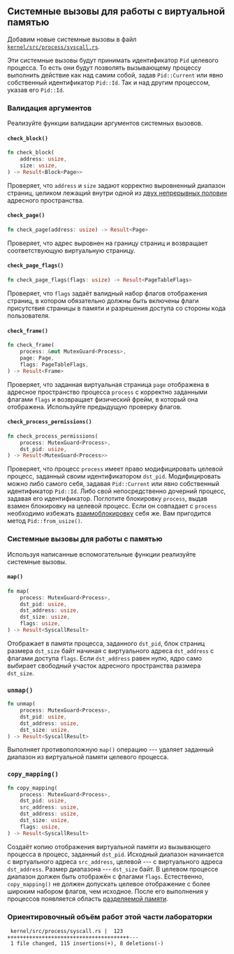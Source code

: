 ## Системные вызовы для работы с виртуальной памятью

Добавим новые системные вызовы в файл [`kernel/src/process/syscall.rs`](https://gitlab.com/sergey-v-galtsev/nikka-public/-/blob/master/kernel/src/process/syscall.rs).

Эти системные вызовы будут принимать идентификатор `Pid` целевого процесса.
То есть они будут позволять вызывающему процессу выполнить действие как над самим собой, задав `Pid::Current` или явно собственный идентификатор `Pid::Id`.
Так и над другим процессом, указав его `Pid::Id`.


### Валидация аргументов

Реализуйте функции валидации аргументов системных вызовов.


#### `check_block()`

```rust
fn check_block(
    address: usize,
    size: usize,
) -> Result<Block<Page>>
```

Проверяет, что `address` и `size` задают корректно выровненный диапазон страниц, целиком лежащий внутри одной из
[двух непрерывных половин](../../lab/book/2-mm-1-types.html#%D0%94%D0%B2%D0%B5-%D0%BF%D0%BE%D0%BB%D0%BE%D0%B2%D0%B8%D0%BD%D1%8B-%D0%B2%D0%B8%D1%80%D1%82%D1%83%D0%B0%D0%BB%D1%8C%D0%BD%D0%BE%D0%B3%D0%BE-%D0%B0%D0%B4%D1%80%D0%B5%D1%81%D0%BD%D0%BE%D0%B3%D0%BE-%D0%BF%D1%80%D0%BE%D1%81%D1%82%D1%80%D0%B0%D0%BD%D1%81%D1%82%D0%B2%D0%B0)
адресного пространства.


#### `check_page()`

```rust
fn check_page(address: usize) -> Result<Page>
```

Проверяет, что адрес выровнен на границу страниц и возвращает соответствующую виртуальную страницу.


#### `check_page_flags()`

```rust
fn check_page_flags(flags: usize) -> Result<PageTableFlags>
```

Проверяет, что `flags` задаёт валидный набор флагов отображения страниц, в котором обязательно должны быть включены флаги присутствия страницы в памяти и разрешения доступа со стороны кода пользователя.


#### `check_frame()`

```rust
fn check_frame(
    process: &mut MutexGuard<Process>,
    page: Page,
    flags: PageTableFlags,
) -> Result<Frame>
```

Проверяет, что заданная виртуальная страница `page` отображена в адресное пространство процесса `process` с корректно заданными флагами `flags` и возвращает физический фрейм, в который она отображена.
Используйте предыдущую проверку флагов.


#### `check_process_permissions()`

```rust
fn check_process_permissions(
    process: MutexGuard<Process>,
    dst_pid: usize,
) -> Result<MutexGuard<Process>>
```

Проверяет, что процесс `process` имеет право модифицировать целевой процесс, заданный своим идентификатором `dst_pid`.
Модифицировать можно либо самого себя, задавая `Pid::Current` или явно собственный идентификатор `Pid::Id`.
Либо свой непосредственно дочерний процесс, задавая его идентификатор.
Поглотите блокировку `process`, выдав взамен блокировку на целевой процесс.
Если он совпадает с `process` необходимо избежать
[взаимоблокировку](https://en.wikipedia.org/wiki/Deadlock)
себя же.
Вам пригодится метод `Pid::from_usize()`.


### Системные вызовы для работы с памятью

Используя написанные вспомогательные функции реализуйте системные вызовы.


#### `map()`

```rust
fn map(
    process: MutexGuard<Process>,
    dst_pid: usize,
    dst_address: usize,
    dst_size: usize,
    flags: usize,
) -> Result<SyscallResult>
```

Отображает в памяти процесса, заданного `dst_pid`, блок страниц размера `dst_size` байт начиная с виртуального адреса `dst_address` с флагами доступа `flags`.
Если `dst_address` равен нулю, ядро само выбирает свободный участок адресного пространства размера `dst_size`.


### `unmap()`

```rust
fn unmap(
    process: MutexGuard<Process>,
    dst_pid: usize,
    dst_address: usize,
    dst_size: usize,
) -> Result<SyscallResult>
```

Выполняет противоположную `map()` операцию --- удаляет заданный диапазон из виртуальной памяти целевого процесса.


### `copy_mapping()`

```rust
fn copy_mapping(
    process: MutexGuard<Process>,
    dst_pid: usize,
    src_address: usize,
    dst_address: usize,
    dst_size: usize,
    flags: usize,
) -> Result<SyscallResult>
```

Создаёт копию отображения виртуальной памяти из вызывающего процесса в процесс, заданный `dst_pid`.
Исходный диапазон начинается с виртуального адреса `src_address`, целевой --- с виртуального адреса `dst_address`.
Размер диапазона --- `dst_size` байт.
В целевом процессе диапазон должен быть отображён с флагами `flags`.
Естественно, `copy_mapping()` не должен допускать целевое отображение с более широким набором флагов, чем исходное.
После его выполнения у процессов появляется область [разделяемой памяти](https://en.wikipedia.org/wiki/Shared_memory).


### Ориентировочный объём работ этой части лабораторки

```console
 kernel/src/process/syscall.rs |  123 +++++++++++++++++++++++++++++++++++++++---
 1 file changed, 115 insertions(+), 8 deletions(-)
```
